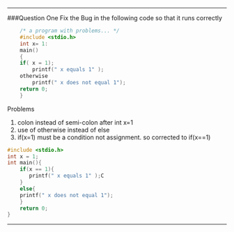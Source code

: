 ----
###Question One
Fix the Bug in the following code so that it runs correctly
```c
	/* a program with problems... */
	#include <stdio.h>
	int x= 1:
	main()
	{
	if( x = 1);
	    printf(" x equals 1" );
	otherwise
	    printf(" x does not equal 1");
	return 0;
	}
```
Problems
1. colon instead of semi-colon after int x=1
2. use of otherwise instead of else
3. if(x=1) must be a condition not assignment. so corrected to if(x==1)

``` c
#include <stdio.h>
int x = 1;
int main(){
    if(x == 1){
	   printf(" x equals 1" );C
    }
    else{
	printf(" x does not equal 1");
    }
    return 0;
}
```
_____________
